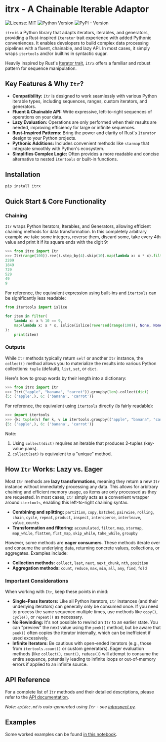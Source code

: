 # itrx - A Chainable Iterable Adaptor

[![License: MIT](https://img.shields.io/badge/License-MIT-yellow.svg)](https://opensource.org/licenses/MIT)
![Python Version](https://img.shields.io/python/required-version-toml?tomlFilePath=https://raw.githubusercontent.com/virgesmith/itrx/refs/heads/main/pyproject.toml)
![PyPI - Version](https://img.shields.io/pypi/v/itrx)


`itrx` is a Python library that adapts iterators, iterables, and generators, providing a Rust-inspired `Iterator` trait experience with added Pythonic conveniences. It enables developers to build complex data processing pipelines with a fluent, chainable, and lazy API. In most cases, it simply wraps `itertools` and/or builtins in syntactic sugar.

Heavily inspired by Rust's [Iterator trait](https://doc.rust-lang.org/std/iter/trait.Iterator.html), `itrx` offers a familiar and robust pattern for sequence manipulation.

## Key Features & Why `Itr`?

*   **Compatibility:** `Itr` is designed to work seamlessly with various Python iterable types, including sequences, ranges, custom iterators, and generators.
*   **Fluent & Chainable API:** Write expressive, left-to-right sequences of operations on your data.
*   **Lazy Evaluation:** Operations are only performed when their results are needed, improving efficiency for large or infinite sequences.
*   **Rust-Inspired Patterns:** Bring the power and clarity of Rust's `Iterator` design to your Python projects.
*   **Pythonic Additions:** Includes convenient methods like `starmap` that integrate smoothly with Python's ecosystem.
*   **Simplifies Complex Logic:** Often provides a more readable and concise alternative to nested `itertools` or built-in functions.


## Installation

```sh
pip install itrx
```

## Quick Start & Core Functionality

### Chaining

`Itr` wraps Python Iterators, Iterables, and Generators, allowing efficient chaining methods for data transformation.
In this completely arbitrary example we take some integers, reverse them, discard some, take every 4th value and
print it if its square ends with the digit 9:

```py
>>> from itrx import Itr
>>> Itr(range(100)).rev().step_by(4).skip(10).map(lambda x: x * x).filter(lambda x: x % 10 == 9).for_each(print)
2209
1849
729
529
49
9

```

For reference, the equivalent expression using built-ins and `itertools` can be significantly less readable:

```python
from itertools import islice

for item in filter(
    lambda x: x % 10 == 9,
    map(lambda x: x * x, islice(islice(reversed(range(100)), None, None, 4), 10, None)),
):
    print(item)

```

### Outputs

While `Itr` methods typically return `self` or another `Itr` instance, the `collect()` method allows you to materialize the results into various Python collections: `tuple` (default), `list`, `set`, or `dict`.

Here's how to group words by their length into a dictionary:

```python
>>> from itrx import Itr
>>> Itr(("apple", "banana", "carrot")).groupby(len).collect(dict)
{5: ('apple',), 6: ('banana', 'carrot')}

```

For reference, the equivalent using `itertools` directly (is fairly readable):

```py
>>> import itertools
>>> {k: tuple(v) for k, v in itertools.groupby(("apple", "banana", "carrot"), key=len)}
{5: ('apple',), 6: ('banana', 'carrot')}


```

Note:
1. Using `collect(dict)` requires an iterable that produces 2-tuples (key-value pairs).
2. `collect(set)` is equivalent to a "unique" method.

## How `Itr` Works: Lazy vs. Eager

Most `Itr` methods are **lazy transformations**, meaning they return a new `Itr` instance without immediately processing any data. This allows for arbitrary chaining and efficient memory usage, as items are only processed as they are requested. In most cases, `Itr` simply acts as a convenient wrapper around `itertools`, enabling this left-to-right chaining syntax.

- **Combining and splitting:**  `partition`, `copy`, `batched`, `pairwise`, `rolling`, `chain`, `cycle`, `repeat`, `product`, `inspect`, `intersperse`, `interleave`, `value_counts`
- **Transformation and filtering:** `accumulated`, `filter`, `map`, `starmap`, `map_while`, `flatten`, `flat_map`, `skip_while`, `take_while`, `groupby`

However, some methods are **eager consumers**. These methods iterate over and consume the underlying data, returning concrete values, collections, or aggregates. Examples include:

*   **Collection methods:** `collect`, `last`, `next`, `next_chunk`, `nth`, `position`
*   **Aggregation methods:** `count`, `reduce`, `max`, `min`, `all`, `any`, `find`, `fold`

### Important Considerations

When working with `Itr`, keep these points in mind:

*   **Single-Pass Iterators:** Like all Python iterators, `Itr` instances (and their underlying iterators) can generally only be consumed once. If you need to process the same sequence multiple times, use methods like `copy()`, `cycle()`, or `repeat()` as necessary.
*   **No Rewinding:** It's not possible to rewind an `Itr` to an earlier state. You can "preview" the next value using the `peek()` method, but be aware that `peek()` often copies the iterator internally, which can be inefficient if used excessively.
*   **Infinite Iterators:** Be cautious with open-ended iterators (e.g., those from `itertools.count()` or custom generators). Eager evaluation methods (like `collect()`, `count()`, `reduce()`) will attempt to consume the entire sequence, potentially leading to infinite loops or out-of-memory errors if applied to an infinite source.

## API Reference

For a complete list of `Itr` methods and their detailed descriptions, please refer to the [API documentation](./doc/apidoc.md).

*Note: `apidoc.md` is auto-generated using `Itr` - see [introspect.py](src/scripts/introspect.py).*

## Examples

Some worked examples can be found [in this notebook](./doc/examples.ipynb).
